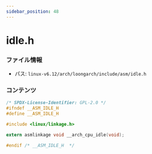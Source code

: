 ```yaml
---
sidebar_position: 48
---
```

# idle.h

### ファイル情報

- パス: `linux-v6.12/arch/loongarch/include/asm/idle.h`

### コンテンツ

```h
/* SPDX-License-Identifier: GPL-2.0 */
#ifndef __ASM_IDLE_H
#define __ASM_IDLE_H

#include <linux/linkage.h>

extern asmlinkage void __arch_cpu_idle(void);

#endif /* __ASM_IDLE_H  */

```
